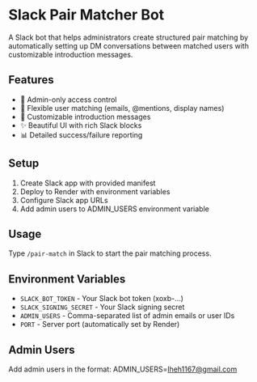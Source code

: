 # Slack Pair Matcher Bot

A Slack bot that helps administrators create structured pair matching by automatically setting up DM conversations between matched users with customizable introduction messages.

## Features

- 🎯 Admin-only access control
- 👥 Flexible user matching (emails, @mentions, display names)
- 💬 Customizable introduction messages
- ✨ Beautiful UI with rich Slack blocks
- 📊 Detailed success/failure reporting

## Setup

1. Create Slack app with provided manifest
2. Deploy to Render with environment variables
3. Configure Slack app URLs
4. Add admin users to ADMIN_USERS environment variable

## Usage

Type `/pair-match` in Slack to start the pair matching process.

## Environment Variables

- `SLACK_BOT_TOKEN` - Your Slack bot token (xoxb-...)
- `SLACK_SIGNING_SECRET` - Your Slack signing secret
- `ADMIN_USERS` - Comma-separated list of admin emails or user IDs
- `PORT` - Server port (automatically set by Render)

## Admin Users

Add admin users in the format:
ADMIN_USERS=lheh1167@gmail.com
